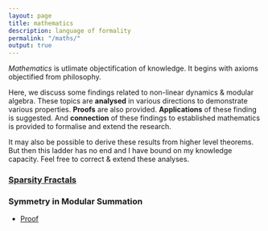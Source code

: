 ```yaml
---
layout: page
title: mathematics
description: language of formality 
permalink: "/maths/"
output: true
---
```

$Mathematics$ is utlimate objectification of knowledge.
It begins with axioms objectified from philosophy. 

Here, we discuss some findings related to non-linear dynamics & modular algebra.
These topics are **analysed** in various directions to demonstrate various properties.
**Proofs** are also provided. **Applications** of these finding is suggested.
And **connection** of these findings to established mathematics is provided to formalise and extend the research.

It may also be possible to derive these results from higher level theorems.
But then this ladder has no end and I have bound on my knowledge capacity.
Feel free to correct & extend these analyses.

### [Sparsity Fractals](sparse-fracs)
### Symmetry in Modular Summation
* [Proof](proof-mod-summa)
